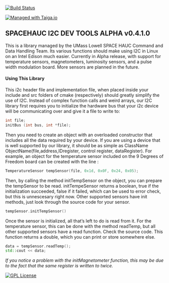 <!-- Replace the below line with your own Travis-CI build label. -->
[![Build Status](https://travis-ci.org/SpaceHAUC-Command-and-Data-Handling/SPACEHAUC-I2C-dev.svg?branch=master)](https://travis-ci.org/SpaceHAUC-Command-and-Data-Handling/SPACEHAUC-I2C-dev)

[![Managed with Taiga.io](https://camo.githubusercontent.com/eec9589abe09569dc4a1706b36527b49051b89db/68747470733a2f2f696d672e736869656c64732e696f2f62616467652f6d616e61676564253230776974682d54616967612e696f2d677265656e2e737667)](https://taiga.io "Managed with Taiga.io")

## SPACEHAUC I2C DEV TOOLS ALPHA v0.4.1.0

This is a library managed by the UMass Lowell SPACE HAUC Command and Data Handling Team. Its various functions should make using I2C in Linux on an Intel Edison much easier. Currently in Alpha release, with support for temperature sensors, magnetometers, luminosity sensors, and a pulse width modulation board. More sensors are planned in the future.

#### Using This Library
This i2c header file and implementation file, when placed inside your include and src folders of cmake (respectively) should greatly simplify the use of I2C. Instead of complex function calls and weird arrays, our I2C library first requires you to initialize the hardware bus that your i2c device will be communicating over and give it a file to write to:

```C++
int file;
initBus (int bus, int *file);
```

Then you need to create an object with an overloaded constructor that includes all the data required by your device. If you are using a device that is well supported by our library, it should be as simple as ClassName ObjectName(file,address,IDregister, control register, dataRegister). For example, an object for the temperature sensor included on the 9 Degrees of Freedom board can be created with the line :

```C++
TemperatureSensor tempSensor(file, 0x1d, 0x0F, 0x24, 0x05);
```

Then, by calling the method initTempSensor on the object, you can prepare the tempSensor to be read. initTempeSensor returns a boolean, true if the initialization succeeded, false if it failed, which can be used to error check, but this is unnescesary right now. Other supported sensors have init methods, just look through the source code for your sensor.

```C++
tempSensor.initTempSensor()
```

Once the sensor is initialized, all that’s left to do is read from it. For the temperature sensor, this can be done with the method readTemp, but all other supported sensors have a read function. Check the source code. This function returns a double, which you can print or store somewhere else.

```C++
data = tempSensor.readTemp();
std::cout << data;
```
*If you notice a problem with the initMagnetometer function, this may be due to the fact that the same register is written to twice.*



[![GPL License](http://darrienglasser.com/gpl-v3-logo.jpg)](http://www.gnu.org/licenses/gpl-3.0.en.html)
